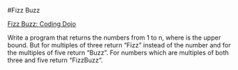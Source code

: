 #Fizz Buzz

[Fizz Buzz: Coding Dojo](http://codingdojo.org/kata/FizzBuzz)

Write a program that returns the numbers from 1 to n, where is the upper bound.
But for multiples of three return “Fizz” instead of the number and for the multiples of five return “Buzz”.
For numbers which are multiples of both three and five return “FizzBuzz“.
